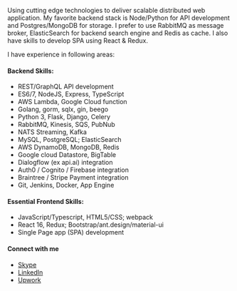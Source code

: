 Using cutting edge technologies to deliver scalable distributed web application. My favorite backend stack is Node/Python for API development and Postgres/MongoDB for storage. I prefer to use RabbitMQ as message broker, ElasticSearch for backend search engine and Redis as cache. I also have skills to develop SPA using React & Redux.

I have experience in following areas:

#### Backend Skills:
- REST/GraphQL API development
- ES6/7, NodeJS, Express, TypeScript
- AWS Lambda, Google Cloud function
- Golang, gorm, sqlx, gin, beego
- Python 3, Flask, Django, Celery
- RabbitMQ, Kinesis, SQS, PubNub
- NATS Streaming, Kafka
- MySQL, PostgreSQL; ElasticSearch
- AWS DynamoDB, MongoDB, Redis
- Google cloud Datastore, BigTable
- Dialogflow (ex api.ai) integration
- Auth0 / Cognito / Firebase integration
- Braintree / Stripe Payment integration
- Git, Jenkins, Docker, App Engine

#### Essential Frontend Skills:
- JavaScript/Typescript, HTML5/CSS; webpack
- React 16, Redux; Bootstrap/ant.design/material-ui
- Single Page app (SPA) development

#### Connect with me 

* [Skype](skype:tamalmukherjee?chat)
* [LinkedIn](https://www.linkedin.com/in/tamalm/)
* [Upwork](https://www.upwork.com/o/profiles/users/_~012e8b9b5c742cba32/)
